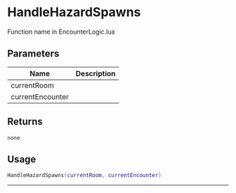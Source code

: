 # HandleHazardSpawns

Function name in EncounterLogic.lua

## Parameters

| Name             | Description |
| ---------------- | ----------- |
| currentRoom      |             |
| currentEncounter |             |

## Returns

`none`

## Usage

```lua
HandleHazardSpawns(currentRoom, currentEncounter)
```

---
